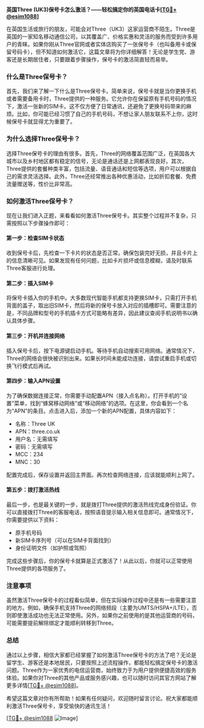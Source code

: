 **英国Three (UK3)保号卡怎么激活？——轻松搞定你的英国电话卡[[TG💪+ @esim1088](https://t.me/s/esim1088)]**

在英国生活或旅行的朋友，可能会对Three（UK3）这家运营商不陌生。Three是英国的一家知名移动通信公司，以其覆盖广、价格实惠和灵活的服务而受到许多用户的青睐。如果你刚从Three官网或者实体店购买了一张保号卡（也叫备用卡或保留号码卡），但不知道如何激活它，这篇文章将为你详细解答！无论是学生党、游客还是长期居住者，只要跟着步骤操作，保号卡的激活简直轻而易举。

### 什么是Three保号卡？

首先，我们来了解一下什么是Three保号卡。简单来说，保号卡就是当你更换手机或者需要备用卡时，Three提供的一种服务。它允许你在保留原有手机号码的情况下，激活一张新的SIM卡。这不仅方便了日常通讯，还避免了更换号码带来的麻烦。比如，你可能已经习惯了自己的手机号码，不想让家人朋友联系不上你，这时候保号卡就显得尤为重要了。

### 为什么选择Three保号卡？

选择Three保号卡的理由有很多。首先，Three的网络覆盖范围广泛，在英国各大城市以及乡村地区都有稳定的信号，无论是通话还是上网都表现良好。其次，Three提供的套餐种类丰富，包括流量、语音通话和短信等选项，用户可以根据自己的需求灵活选择。此外，Three还经常推出各种优惠活动，比如折扣套餐、免费流量赠送等，性价比非常高。

### 如何激活Three保号卡？

现在让我们进入正题，来看看如何激活Three保号卡。其实整个过程并不复杂，只需按照以下步骤操作即可：

#### 第一步：检查SIM卡状态

收到保号卡后，先检查一下卡片的状态是否正常。确保包装完好无损，并且卡片上的信息清晰可见。如果发现有任何问题，比如卡片损坏或信息模糊，请及时联系Three客服进行处理。

#### 第二步：插入SIM卡

将保号卡插入你的手机中。大多数现代智能手机都支持更换SIM卡，只需打开手机背面的盖子，取出旧SIM卡，然后将新的保号卡放入对应的插槽即可。需要注意的是，不同品牌和型号的手机插卡方式可能略有差异，因此建议查阅手机说明书以确认具体步骤。

#### 第三步：开机并连接网络

插入保号卡后，按下电源键启动手机。等待手机自动搜索可用网络。通常情况下，Three的网络会很快被识别出来。如果长时间未能成功连接，请尝试重启手机或切换飞行模式后再试。

#### 第四步：输入APN设置

为了确保数据连接正常，你需要手动配置APN（接入点名称）。打开手机的“设置”菜单，找到“蜂窝移动网络”或“移动网络”的选项。在这里，你会看到一个名为“APN”的条目。点击进入后，添加一个新的APN配置，具体内容如下：

- 名称：Three UK  
- APN：three.co.uk  
- 用户名：无需填写  
- 密码：无需填写  
- MCC：234  
- MNC：30  

配置完成后，保存设置并返回主界面。再次检查网络连接，应该就能顺利上网了。

#### 第五步：拨打激活热线

最后一步，也是最关键的一步，就是拨打Three提供的激活热线完成身份验证。你可以直接拨打Three的客服电话，按照语音提示输入相关信息即可。通常情况下，你需要提供以下资料：

- 原手机号码  
- 新SIM卡序列号（可以在SIM卡背面找到）  
- 身份证明文件（如护照或驾照）  

完成这些步骤后，你的保号卡就算是正式激活了！从此以后，你就可以正常使用Three提供的各项服务了。

### 注意事项

虽然激活Three保号卡的过程看似简单，但在实际操作过程中还是有一些需要注意的地方。例如，确保手机支持Three的网络频段（主要为UMTS/HSPA+/LTE），否则即使激活成功也无法正常使用。另外，如果你之前使用的是其他运营商的号码，可能需要提前解除绑定才能顺利转移到Three。

### 总结

通过以上步骤，相信大家都已经掌握了如何激活Three保号卡的方法了吧？无论是留学生、游客还是本地居民，只要按照上述流程操作，都能轻松搞定保号卡的激活问题。Three作为一家优秀的电信运营商，始终致力于为用户提供便捷高效的服务体验。如果你对Three的其他产品或服务感兴趣，也可以随时访问其官方网站了解更多详情[[TG💪+ @esim1088](https://t.me/s/esim1088)]。

希望这篇文章对你有所帮助！如果有任何疑问，欢迎随时留言讨论。祝大家都能顺利激活Three保号卡，享受愉快的通讯生活！

[[TG💪+ @esim1088](https://t.me/s/esim1088) ![Image](https://i.postimg.cc/4NQfJmqS/Snipaste-2025-05-13-00-14-12.png)]